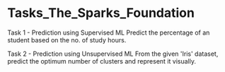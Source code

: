 # Tasks_The_Sparks_Foundation

Task 1 - Prediction using Supervised ML
Predict the percentage of an student based on the no. of study hours.

Task 2 - Prediction using Unsupervised ML
From the given 'Iris' dataset, predict the optimum number of clusters and represent it visually.

